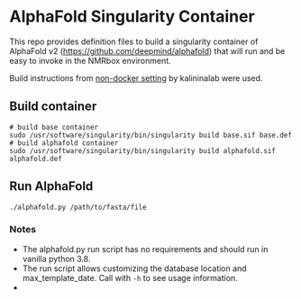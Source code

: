 # AlphaFold Singularity Container

This repo provides definition files to build a singularity container of AlphaFold v2 
(https://github.com/deepmind/alphafold) that will run and be easy to invoke in the NMRbox
environment.

Build instructions from [non-docker setting](https://github.com/kalininalab/alphafold_non_docker) by kalininalab were used.

## Build container
```
# build base container
sudo /usr/software/singularity/bin/singularity build base.sif base.def
# build alphafold container
sudo /usr/software/singularity/bin/singularity build alphafold.sif alphafold.def
```

## Run AlphaFold
```
./alphafold.py /path/to/fasta/file
```

### Notes

* The alphafold.py run script has no requirements and should run in vanilla python 3.8.
* The run script allows customizing the database location and max_template_date. Call with `-h` to see usage information.
* 